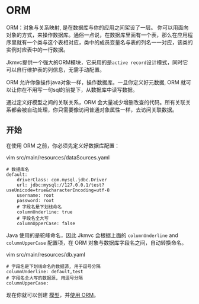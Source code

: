 # ORM

ORM：对象与关系映射, 是在数据库与你的应用之间架设了一层。 你可以用面向对象的方式，来操作数据库。通俗一点说，在数据库里面有一个表，那么在应用程序里就有一个类与这个表相对应，类中的成员变量名与表的列名一一对应，该类的实例对应表中的一行数据。

Jkmvc提供一个强大的ORM模块，它采用的是`active record`设计模式，同时它可以自行维护表的列信息，无需手动配置。

ORM 允许你像操作java对象一样，操作数据库。一旦你定义好元数据, ORM 就可以让你在不用写一句sql的前提下，从数据库中读写数据。 

通过定义好模型之间的关联关系，ORM 会大量减少增删改查的代码。所有关联关系都会被自动处理，你只需要像访问普通对象属性一样，去访问关联数据。

## 开始

在使用 ORM 之前，你必须先定义好数据库配置：

vim src/main/resources/dataSources.yaml

```
# 数据库名
default:
    driverClass: com.mysql.jdbc.Driver
    url: jdbc:mysql://127.0.0.1/test?useUnicode=true&characterEncoding=utf-8
    username: root
    password: root
    # 字段名是下划线命名
    columnUnderline: true
    # 字段名全大写
    columnUpperCase: false
```

Java 使用的是驼峰命名，因此 Jkmvc 会根据上面的 `columnUnderline` and `columnUpperCase` 配置项，在 ORM 对象与数据库字段名之间，自动转换命名。

vim src/main/resources/db.yaml

```
# 字段名是下划线命名的数据源, 用于逗号分隔
columnUnderline: default,test
# 字段名全大写的数据源, 用逗号分隔
columnUpperCase:
```
 
现在你就可以创建 [模型](model.cn.md)，并[使用 ORM](using.cn.md)。
